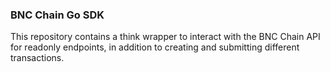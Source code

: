 ### BNC Chain Go SDK

This repository contains a think wrapper to interact with the BNC Chain API for readonly endpoints, in addition to creating and submitting different transactions.
